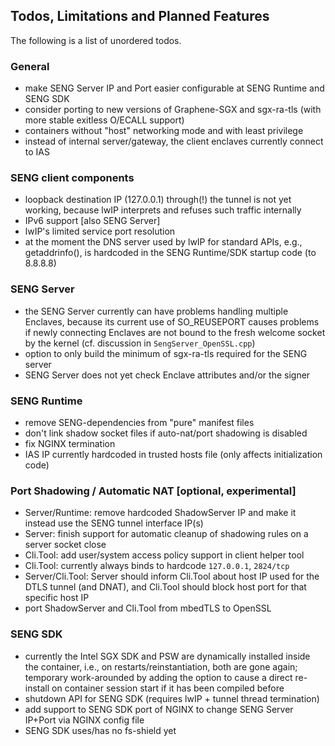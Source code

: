 ## Todos, Limitations and Planned Features

The following is a list of unordered todos.

### General
* make SENG Server IP and Port easier configurable at SENG Runtime and SENG SDK
* consider porting to new versions of Graphene-SGX and sgx-ra-tls (with more stable exitless O/ECALL support)
* containers without "host" networking mode and with least privilege
* instead of internal server/gateway, the client enclaves currently connect to IAS


### SENG client components
* loopback destination IP (127.0.0.1) through(!) the tunnel is not yet working, because lwIP interprets and refuses such traffic internally
* IPv6 support [also SENG Server]
* lwIP's limited service port resolution
* at the moment the DNS server used by lwIP for standard APIs, e.g., getaddrinfo(), is hardcoded in the SENG Runtime/SDK startup code (to 8.8.8.8)


### SENG Server
* the SENG Server currently can have problems handling multiple Enclaves, because its current use of SO_REUSEPORT causes problems if newly connecting Enclaves are not bound to the fresh welcome socket by the kernel (cf. discussion in `SengServer_OpenSSL.cpp`)
* option to only build the minimum of sgx-ra-tls required for the SENG server
* SENG Server does not yet check Enclave attributes and/or the signer


### SENG Runtime
* remove SENG-dependencies from "pure" manifest files
* don't link shadow socket files if auto-nat/port shadowing is disabled
* fix NGINX termination
* IAS IP currently hardcoded in trusted hosts file (only affects initialization code)


### Port Shadowing / Automatic NAT [optional, experimental]
* Server/Runtime: remove hardcoded ShadowServer IP and make it instead use the SENG tunnel interface IP(s)
* Server: finish support for automatic cleanup of shadowing rules on a server socket close
* Cli.Tool: add user/system access policy support in client helper tool
* Cli.Tool: currently always binds to hardcode `127.0.0.1`, `2824/tcp`
* Server/Cli.Tool: Server should inform Cli.Tool about host IP used for the DTLS tunnel (and DNAT), and Cli.Tool should block host port for that specific host IP
* port ShadowServer and Cli.Tool from mbedTLS to OpenSSL


### SENG SDK
* currently the Intel SGX SDK and PSW are dynamically installed inside the container, i.e., on restarts/reinstantiation, both are gone again; temporary work-arounded by adding the option to cause a direct re-install on container session start if it has been compiled before
* shutdown API for SENG SDK (requires lwIP + tunnel thread termination)
* add support to SENG SDK port of NGINX to change SENG Server IP+Port via NGINX config file
* SENG SDK uses/has no fs-shield yet
